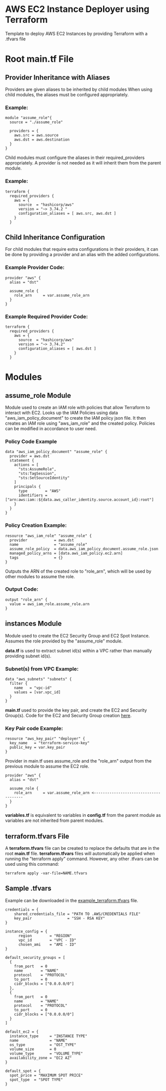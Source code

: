 # AWS EC2 Instance Deployer using Terraform
Template to deploy AWS EC2 Instances by providing Terraform with a .tfvars file

# Root main.tf File
## Provider Inheritance with Aliases
Providers are given aliases to be inherited by child modules
When using child modules, the aliases must be configured appropriately.

### Example:
```
module "assume_role"{
  source = "./assume_role"

  providers = {
    aws.src = aws.source
    aws.dst = aws.destination
  }
}
```

Child modules must configure the aliases in their required_providers appropriately. A provider is not needed as it will inherit them from the parent module.
### Example:
```
terraform {
  required_providers {
    aws = {
      source  = "hashicorp/aws"
      version = "~> 3.74.2 "
      configuration_aliases = [ aws.src, aws.dst ]
    }
  }
```
## Child Inheritance Configuration
For child modules that require extra configurations in their providers, it can be done by providing a provider and an alias with the added configurations.
### Example Provider Code:
```
provider "aws" {
  alias = "dst"

  assume_role {
    role_arn     = var.assume_role_arn
  }
}
```

### Example Required Provider Code:
```
terraform {
  required_providers {
    aws = {
      source  = "hashicorp/aws"
      version = "~> 3.74.2"
      configuration_aliases = [ aws.dst ]
    }
  }
```

# Modules
## assume_role Module
Module used to create an IAM role with policies that allow Terraform to interact with EC2.
Looks up the IAM Policies using data "aws_iam_policy_document" to create the IAM policy json file. It then creates an IAM role using "aws_iam_role" and the created policy.
Policies can be modified in accordance to user need.

### Policy Code Example
```
data "aws_iam_policy_document" "assume_role" {
  provider = aws.dst
  statement {
    actions = [
      "sts:AssumeRole",
      "sts:TagSession",
      "sts:SetSourceIdentity"
    ]
    principals {
      type        = "AWS"
      identifiers = ["arn:aws:iam::${data.aws_caller_identity.source.account_id}:root"]
    }
  }
}
```
### Policy Creation Example:
```
resource "aws_iam_role" "assume_role" {
  provider            = aws.dst
  name                = "assume_role"
  assume_role_policy  = data.aws_iam_policy_document.assume_role.json
  managed_policy_arns = [data.aws_iam_policy.ec2.arn]
  tags                = {}
}
```

Outputs the ARN of the created role to "role_arn", which will be used by other modules to assume the role.
### Output Code:
```
output "role_arn" {
  value = aws_iam_role.assume_role.arn
}
```

## instances Module
Module used to create the EC2 Security Group and EC2 Spot Instance.
Assumes the role provided by the "assume_role" module.

**data.tf** is used to extract subnet id(s) within a VPC rather than manually providing subnet id(s).
### Subnet(s) from VPC Example:
```
data "aws_subnets" "subnets" {
  filter {
    name   = "vpc-id"
    values = [var.vpc_id]
  }
}
```
**main.tf** used to provide the key pair, and create the EC2 and Security Group(s). Code for the EC2 and Security Group creation [here](instance/main.tf).
### Key Pair code Example:
```
resource "aws_key_pair" "deployer" {
  key_name   = "terraform-service-key"
  public_key = var.key_pair
}
```
Provider in main.tf uses assume_role and the "role_arn" output from the previous module to assume the EC2 role.
```
provider "aws" {
  alias = "dst"

  assume_role {
    role_arn     = var.assume_role_arn <--------------------------------------
  }
}
```
**variables.tf** is equivalent to variables in **config.tf** from the parent module as variables are not inherited from parent modules.

## terraform.tfvars File
A **terraform.tfvars** file can be created to replace the defaults that are in the root **main.tf** file.
**terraform.tfvars** files will automatically be applied when running the "terraform apply" command. However, any other .tfvars can be used using this command:
```
terraform apply -var-file=NAME.tfvars
```

## Sample .tfvars
Example can be downloaded in the [example_terraform.tfvars](example_terraform.tfvars) file.
```
credentials = {
    shared_credentials_file = "PATH TO .AWS/CREDENTIALS FILE"
    key_pair                = "SSH - RSA KEY"
}

instance_config = {
      region        = "REGION"
      vpc_id        = "VPC - ID"
      chosen_ami    = "AMI - ID"
}

default_security_groups = [
  {
    from_port   = 0
    name        = "NAME"
    protocol    = "PROTOCOL"
    to_port     = 0
    cidr_blocks = ["0.0.0.0/0"]
  },
  {
    from_port   = 0
    name        = "NAME"
    protocol    = "PROTOCOL"
    to_port     = 0
    cidr_blocks = ["0.0.0.0/0"]
  }
]

default_ec2 = {
  instance_type     = "INSTANCE TYPE"
  name              = "NAME"
  os_type           = "OST_TYPE"
  volume_size       = 0
  volume_type       = "VOLUME_TYPE"
  availability_zone = "EC2 AZ"
}

default_spot = {
  spot_price = "MAXIMUM SPOT PRICE"
  spot_type  = "SPOT TYPE"
}

```
